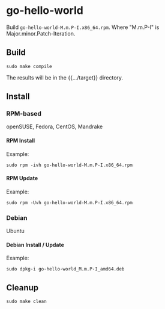 # go-hello-world

Build `go-hello-world-M.m.P-I.x86_64.rpm`.
Where "M.m.P-I" is Major.minor.Patch-Iteration.

## Build

```console
sudo make compile
```

The results will be in the {{.../target}} directory.

## Install

### RPM-based

openSUSE, Fedora, CentOS, Mandrake

#### RPM Install

Example:

```console
sudo rpm -ivh go-hello-world-M.m.P-I.x86_64.rpm
```

#### RPM Update

Example: 

```console
sudo rpm -Uvh go-hello-world-M.m.P-I.x86_64.rpm
```

### Debian

Ubuntu

#### Debian Install / Update

Example:

```console
sudo dpkg-i go-hello-world_M.m.P-I_amd64.deb
```

## Cleanup

```console
sudo make clean
```
